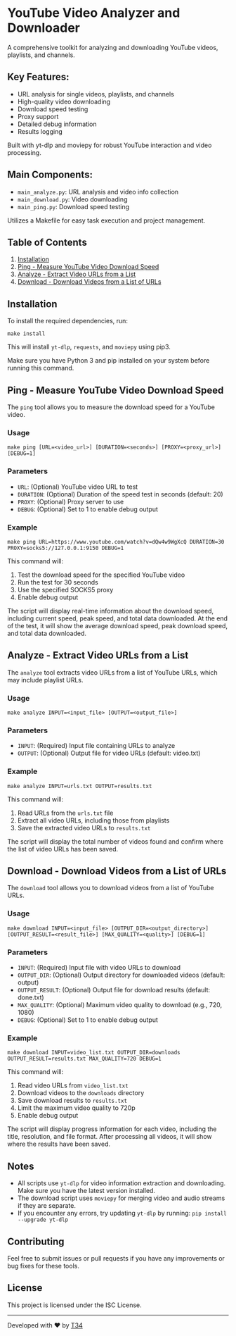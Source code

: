 # YouTube Video Analyzer and Downloader

A comprehensive toolkit for analyzing and downloading YouTube videos, playlists, and channels.

## Key Features:
- URL analysis for single videos, playlists, and channels
- High-quality video downloading
- Download speed testing
- Proxy support
- Detailed debug information
- Results logging

Built with yt-dlp and moviepy for robust YouTube interaction and video processing.

## Main Components:
- `main_analyze.py`: URL analysis and video info collection
- `main_download.py`: Video downloading
- `main_ping.py`: Download speed testing

Utilizes a Makefile for easy task execution and project management.

## Table of Contents

1. [Installation](#installation)
2. [Ping - Measure YouTube Video Download Speed](#ping---measure-youtube-video-download-speed)
3. [Analyze - Extract Video URLs from a List](#analyze---extract-video-urls-from-a-list)
4. [Download - Download Videos from a List of URLs](#download---download-videos-from-a-list-of-urls)

## Installation

To install the required dependencies, run:

```
make install
```

This will install `yt-dlp`, `requests`, and `moviepy` using pip3.

Make sure you have Python 3 and pip installed on your system before running this command.

## Ping - Measure YouTube Video Download Speed

The `ping` tool allows you to measure the download speed for a YouTube video.

### Usage

```
make ping [URL=<video_url>] [DURATION=<seconds>] [PROXY=<proxy_url>] [DEBUG=1]
```

### Parameters

- `URL`: (Optional) YouTube video URL to test
- `DURATION`: (Optional) Duration of the speed test in seconds (default: 20)
- `PROXY`: (Optional) Proxy server to use
- `DEBUG`: (Optional) Set to 1 to enable debug output

### Example

```
make ping URL=https://www.youtube.com/watch?v=dQw4w9WgXcQ DURATION=30 PROXY=socks5://127.0.0.1:9150 DEBUG=1
```

This command will:
1. Test the download speed for the specified YouTube video
2. Run the test for 30 seconds
3. Use the specified SOCKS5 proxy
4. Enable debug output

The script will display real-time information about the download speed, including current speed, peak speed, and total data downloaded. At the end of the test, it will show the average download speed, peak download speed, and total data downloaded.

## Analyze - Extract Video URLs from a List

The `analyze` tool extracts video URLs from a list of YouTube URLs, which may include playlist URLs.

### Usage

```
make analyze INPUT=<input_file> [OUTPUT=<output_file>]
```

### Parameters

- `INPUT`: (Required) Input file containing URLs to analyze
- `OUTPUT`: (Optional) Output file for video URLs (default: video.txt)

### Example

```
make analyze INPUT=urls.txt OUTPUT=results.txt
```

This command will:
1. Read URLs from the `urls.txt` file
2. Extract all video URLs, including those from playlists
3. Save the extracted video URLs to `results.txt`

The script will display the total number of videos found and confirm where the list of video URLs has been saved.

## Download - Download Videos from a List of URLs

The `download` tool allows you to download videos from a list of YouTube URLs.

### Usage

```
make download INPUT=<input_file> [OUTPUT_DIR=<output_directory>] [OUTPUT_RESULT=<result_file>] [MAX_QUALITY=<quality>] [DEBUG=1]
```

### Parameters

- `INPUT`: (Required) Input file with video URLs to download
- `OUTPUT_DIR`: (Optional) Output directory for downloaded videos (default: output)
- `OUTPUT_RESULT`: (Optional) Output file for download results (default: done.txt)
- `MAX_QUALITY`: (Optional) Maximum video quality to download (e.g., 720, 1080)
- `DEBUG`: (Optional) Set to 1 to enable debug output

### Example

```
make download INPUT=video_list.txt OUTPUT_DIR=downloads OUTPUT_RESULT=results.txt MAX_QUALITY=720 DEBUG=1
```

This command will:
1. Read video URLs from `video_list.txt`
2. Download videos to the `downloads` directory
3. Save download results to `results.txt`
4. Limit the maximum video quality to 720p
5. Enable debug output

The script will display progress information for each video, including the title, resolution, and file format. After processing all videos, it will show where the results have been saved.

## Notes

- All scripts use `yt-dlp` for video information extraction and downloading. Make sure you have the latest version installed.
- The download script uses `moviepy` for merging video and audio streams if they are separate.
- If you encounter any errors, try updating `yt-dlp` by running: `pip install --upgrade yt-dlp`

## Contributing

Feel free to submit issues or pull requests if you have any improvements or bug fixes for these tools.

## License

This project is licensed under the ISC License.

---

Developed with ❤️ by [T34](https://github.com/t34-developer)
